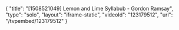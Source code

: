 {
    "title": "[1508521049] Lemon and Lime Syllabub - Gordon Ramsay",
    "type": "solo",
    "layout": "iframe-static",
    "videoId": "123179512",
    "url": "\/tvpembed\/123179512"
}